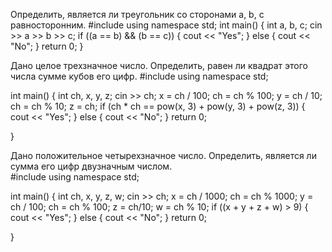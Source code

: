 Определить, является ли треугольник со сторонами a, b, c равносторонним.
#include <iostream>
using namespace std;
int main() {
	int a, b, c;
	cin >> a >> b >> c;
	if ((a == b) && (b == c)) {
		cout << "Yes";
	}
	else {
		cout << "No";
	}
	return 0;
}
	
	
Дано целое трехзначное число. Определить, равен ли квадрат этого числа сумме кубов его цифр.
#include <iostream>
using namespace std;

int main() {
	int ch, x, y, z;
	cin >> ch;
	x = ch / 100;
	ch = ch % 100;
	y = ch / 10;
	ch = ch % 10;
	z = ch;
	if (ch * ch == pow(x, 3) + pow(y, 3) + pow(z, 3)) {
		cout << "Yes";
	}
	else {
		cout << "No";
	}
	return 0;

}


Дано положительное четырехзначное число. Определить, является ли сумма его цифр двузначным числом.	
#include <iostream>
using namespace std;

int main() {
	int ch, x, y, z, w;
	cin >> ch;
	x = ch / 1000;
	ch = ch % 1000;
	y = ch / 100;
	ch = ch % 100;
	z = ch/10;
	w = ch % 10;
	if ((x + y + z + w) > 9) {
		cout << "Yes";
	}
	else {
		cout << "No";
	}
	return 0;

}
